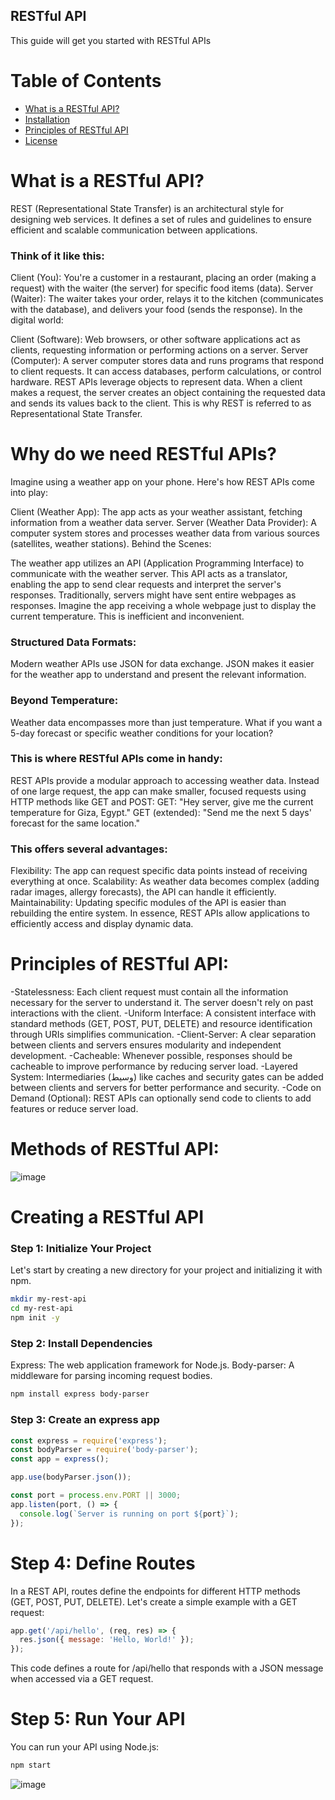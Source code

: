 ##  RESTful API

This guide will get you started with RESTful APIs

# Table of Contents

* [What is a RESTful API?](#what-is-a-restful-api)
* [Installation](#why-do-we-need-restful-apis)
* [Principles of RESTful API](#principles-of-restful-api)
* [License](#license)




# What is a RESTful API?
REST (Representational State Transfer) is an architectural style for designing web services. It defines a set of rules and guidelines to ensure efficient and scalable communication between applications.

### Think of it like this:

Client (You): You're a customer in a restaurant, placing an order (making a request) with the waiter (the server) for specific food items (data).
Server (Waiter): The waiter takes your order, relays it to the kitchen (communicates with the database), and delivers your food (sends the response).
In the digital world:

Client (Software): Web browsers, or other software applications act as clients, requesting information or performing actions on a server.
Server (Computer): A server computer stores data and runs programs that respond to client requests. It can access databases, perform calculations, or control hardware.
REST APIs leverage objects to represent data. When a client makes a request, the server creates an object containing the requested data and sends its values back to the client. This is why REST is referred to as Representational State Transfer.




# Why do we need RESTful APIs?
Imagine using a weather app on your phone. Here's how REST APIs come into play:

Client (Weather App): The app acts as your weather assistant, fetching information from a weather data server.
Server (Weather Data Provider): A computer system stores and processes weather data from various sources (satellites, weather stations).
Behind the Scenes:

The weather app utilizes an API (Application Programming Interface) to communicate with the weather server. This API acts as a translator, enabling the app to send clear requests and interpret the server's responses.
Traditionally, servers might have sent entire webpages as responses. Imagine the app receiving a whole webpage just to display the current temperature. This is inefficient and inconvenient.

### Structured Data Formats:
Modern weather APIs use JSON for data exchange. JSON makes it easier for the weather app to understand and present the relevant information.

### Beyond Temperature:
Weather data encompasses more than just temperature. What if you want a 5-day forecast or specific weather conditions for your location?

### This is where RESTful APIs come in handy:

REST APIs provide a modular approach to accessing weather data. Instead of one large request, the app can make smaller, focused requests using HTTP methods like GET and POST:
GET: "Hey server, give me the current temperature for Giza, Egypt."
GET (extended): "Send me the next 5 days' forecast for the same location."


### This offers several advantages:

Flexibility: The app can request specific data points instead of receiving everything at once.
Scalability: As weather data becomes complex (adding radar images, allergy forecasts), the API can handle it efficiently.
Maintainability: Updating specific modules of the API is easier than rebuilding the entire system.
In essence, REST APIs allow applications to efficiently access and display dynamic data.




# Principles of RESTful API:

-Statelessness: Each client request must contain all the information necessary for the server to understand it. The server doesn't rely on past interactions with the client.
-Uniform Interface: A consistent interface with standard methods (GET, POST, PUT, DELETE) and resource identification through URIs simplifies communication.
-Client-Server: A clear separation between clients and servers ensures modularity and independent development.
-Cacheable: Whenever possible, responses should be cacheable to improve performance by reducing server load.
-Layered System: Intermediaries (وسيط) like caches and security gates can be added between clients and servers for better performance and security.
-Code on Demand (Optional): REST APIs can optionally send code to clients to add features or reduce server load.




# Methods of RESTful API:

![image](https://github.com/user-attachments/assets/efa6f974-58f8-4875-9df7-af58932a7eb2)




# Creating a RESTful API

### Step 1: Initialize Your Project
Let's start by creating a new directory for your project and initializing it with npm.
```bash
mkdir my-rest-api
cd my-rest-api
npm init -y
```

### Step 2: Install Dependencies

Express: The web application framework for Node.js.
Body-parser: A middleware for parsing incoming request bodies.

```bash
npm install express body-parser
```

### Step 3: Create an express app

```js
const express = require('express');
const bodyParser = require('body-parser');
const app = express();

app.use(bodyParser.json());

const port = process.env.PORT || 3000;
app.listen(port, () => {
  console.log(`Server is running on port ${port}`);
});
```

# Step 4: Define Routes
In a REST API, routes define the endpoints for different HTTP methods (GET, POST, PUT, DELETE). Let's create a simple example with a GET request:

```js
app.get('/api/hello', (req, res) => {
  res.json({ message: 'Hello, World!' });
});
```

This code defines a route for /api/hello that responds with a JSON message when accessed via a GET request.

# Step 5: Run Your API
You can run your API using Node.js:

```bash
npm start
```

![image](https://github.com/user-attachments/assets/81163dc1-20b9-4dea-bffe-c6e264f541a4)
